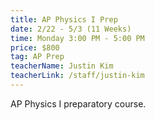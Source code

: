 ```yaml
---
title: AP Physics I Prep
date: 2/22 - 5/3 (11 Weeks)
time: Monday 3:00 PM - 5:00 PM
price: $800
tag: AP Prep
teacherName: Justin Kim
teacherLink: /staff/justin-kim
---
```


AP Physics I preparatory course.
